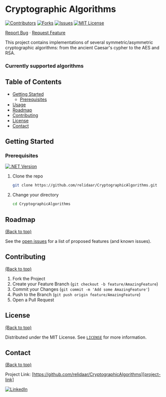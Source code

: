 ﻿# Cryptographic Algorithms

[![Contributors][contributors-shield]][contributors-url]
[![Forks][forks-shield]][forks-url]
[![Issues][issues-shield]][issues-url]
[![MIT License][license-shield]][license-url]

[Report Bug][project-issues-link]
·
[Request Feature][project-issues-link]

This project contains implementations of several symmetric/asymmetric cryptographic algorithms: from the ancient Caesar's cypher to the AES and RSA. 

### Currently supported algorithms

## Table of Contents

- [Getting Started](#getting-started)
    - [Prerequisites](#prerequisites)
- [Usage](#usage)
- [Roadmap](#roadmap)
- [Contributing](#contributing)
- [License](#license)
- [Contact](#contact)



## Getting Started

### Prerequisites

[![.NET Version][dotnet-shield]][dotnet-url]


1. Clone the repo
   ```sh
   git clone https://github.com/relidaar/CryptographicAlgorithms.git
   ```
2. Change your directory
   ```sh
   cd CryptographicAlgorithms
   ```



## Roadmap
[(Back to top)](#table-of-contents)

See the [open issues][project-issues-link] for a list of proposed features (and known issues).



## Contributing
[(Back to top)](#table-of-contents)

1. Fork the Project
2. Create your Feature Branch (`git checkout -b feature/AmazingFeature`)
3. Commit your Changes (`git commit -m 'Add some AmazingFeature'`)
4. Push to the Branch (`git push origin feature/AmazingFeature`)
5. Open a Pull Request



## License
[(Back to top)](#table-of-contents)

Distributed under the MIT License. See  [`LICENSE`][license-url] for more information.



## Contact
[(Back to top)](#table-of-contents)

Project Link: [https://github.com/relidaar/CryptographicAlgorithms][project-link]

[![LinkedIn][linkedin-shield]][linkedin-url]



[project-link]: https://github.com/relidaar/CryptographicAlgorithms
[project-issues-link]: https://github.com/relidaar/CryptographicAlgorithms/issues

[contributors-shield]: https://img.shields.io/github/contributors/relidaar/CryptographicAlgorithms?style=for-the-badge
[contributors-url]: https://github.com/relidaar/CryptographicAlgorithms/graphs/contributors

[forks-shield]: https://img.shields.io/github/forks/relidaar/CryptographicAlgorithms?style=for-the-badge
[forks-url]: https://github.com/relidaar/CryptographicAlgorithms/network/members

[issues-shield]: https://img.shields.io/github/issues/relidaar/CryptographicAlgorithms?style=for-the-badge
[issues-url]: https://github.com/relidaar/CryptographicAlgorithms/issues

[license-shield]: https://img.shields.io/github/license/relidaar/CryptographicAlgorithms?style=for-the-badge
[license-url]: https://github.com/relidaar/CryptographicAlgorithms/blob/main/LICENSE

[linkedin-shield]: https://img.shields.io/badge/-LinkedIn-black.svg?style=for-the-badge&logo=linkedin&colorB=555
[linkedin-url]: https://www.linkedin.com/in/oleksandr-sviatetskyi-45424b143/

[dotnet-shield]: https://img.shields.io/badge/.NET_Core-6.0-brightgreen.svg?style=flat-square
[dotnet-url]: https://dotnet.microsoft.com/download/dotnet/6.0
